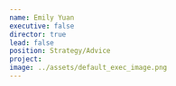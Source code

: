 ```yaml
---
name: Emily Yuan
executive: false
director: true
lead: false
position: Strategy/Advice
project:  
image: ../assets/default_exec_image.png
---
```

